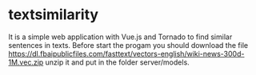 # textsimilarity
It is a simple web application with Vue.js and Tornado to find similar sentences in texts.
Before start the progam you should download the file 
https://dl.fbaipublicfiles.com/fasttext/vectors-english/wiki-news-300d-1M.vec.zip  unzip it and put in the folder server/models.

